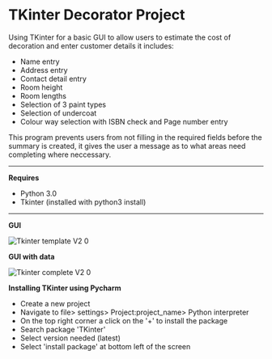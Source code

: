 # TKinter Decorator Project #

Using TKinter for a basic GUI to allow users to estimate the cost of decoration and enter customer details it includes:
- Name entry
- Address entry
- Contact detail entry 
- Room height
- Room lengths
- Selection of 3 paint types
- Selection of undercoat
- Colour way selection with ISBN check and Page number entry 

This program prevents users from not filling in the required fields before the summary is created, it gives the user a message as to what areas need completing where neccessary.

----------------------------------------------------------------------
**Requires**
- Python 3.0 
- Tkinter (installed with python3 install)
----------------------------------------------------------------------

**GUI**

![Tkinter template V2 0](https://user-images.githubusercontent.com/74415841/108536556-7ebed180-72d4-11eb-93f3-6e263f36bf18.png)

**GUI with data**

![Tkinter complete V2 0](https://user-images.githubusercontent.com/74415841/108536504-6f3f8880-72d4-11eb-8534-0a58bdd5984e.PNG)

**Installing TKinter using Pycharm**

- Create a new project
- Navigate to file> settings> Project:project_name> Python interpreter
- On the top right corner a click on the '+' to install the package
- Search package 'TKinter'
- Select version needed (latest)
- Select 'install package' at bottom left of the screen



